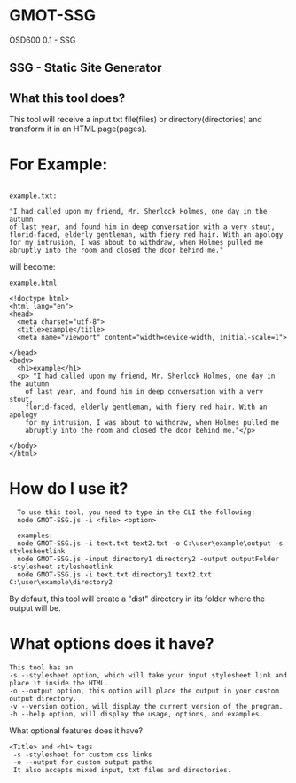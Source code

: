 # GMOT-SSG
OSD600 0.1 - SSG

## SSG - Static Site Generator 


## What this tool does?
  This tool will receive a input txt file(files) or directory(directories) and transform it in an HTML page(pages).
  
# For Example:
  ```

 example.txt:
 
 "I had called upon my friend, Mr. Sherlock Holmes, one day in the autumn
of last year, and found him in deep conversation with a very stout,
florid-faced, elderly gentleman, with fiery red hair. With an apology
for my intrusion, I was about to withdraw, when Holmes pulled me
abruptly into the room and closed the door behind me."
```
will become:
```
example.html

<!doctype html>
<html lang="en">
<head>
  <meta charset="utf-8">
  <title>example</title>
  <meta name="viewport" content="width=device-width, initial-scale=1">

</head>
<body>
  <h1>example</h1>
  <p> "I had called upon my friend, Mr. Sherlock Holmes, one day in the autumn
    of last year, and found him in deep conversation with a very stout,
    florid-faced, elderly gentleman, with fiery red hair. With an apology
    for my intrusion, I was about to withdraw, when Holmes pulled me
    abruptly into the room and closed the door behind me."</p>

</body>
</html>
 ```

# How do I use it?
```
  To use this tool, you need to type in the CLI the following:
  node GMOT-SSG.js -i <file> <option> 
  
  examples:
  node GMOT-SSG.js -i text.txt text2.txt -o C:\user\example\output -s stylesheetlink
  node GMOT-SSG.js -input directory1 directory2 -output outputFolder  -stylesheet stylesheetlink
  node GMOT-SSG.js -i text.txt directory1 text2.txt C:\user\example\directory2   
  ```
  
By default, this tool will create a "dist" directory in its folder where the output will be.
  
  # What options does it have?
  ```
  This tool has an
  -s --stylesheet option, which will take your input stylesheet link and place it inside the HTML.
  -o --output option, this option will place the output in your custom output directory.
  -v --version option, will display the current version of the program.
  -h --help option, will display the usage, options, and examples.
  
  ```
  What optional features does it have?
  ```
  <Title> and <h1> tags
   -s -stylesheet for custom css links
   -o --output for custom output paths
   It also accepts mixed input, txt files and directories.
   ```
    
    

  
  
